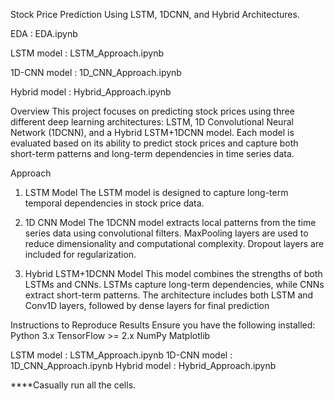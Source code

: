 Stock Price Prediction Using LSTM, 1DCNN, and Hybrid Architectures.

EDA : EDA.ipynb

LSTM model : LSTM_Approach.ipynb

1D-CNN model : 1D_CNN_Approach.ipynb

Hybrid model : Hybrid_Approach.ipynb

Overview
This project focuses on predicting stock prices using three different deep learning architectures: LSTM, 1D Convolutional Neural Network (1DCNN), and a Hybrid LSTM+1DCNN model. Each model is evaluated based on its ability to predict stock prices and capture both short-term patterns and long-term dependencies in time series data.

Approach
1. LSTM Model
The LSTM model is designed to capture long-term temporal dependencies in stock price data.


2. 1D CNN Model
The 1DCNN model extracts local patterns from the time series data using convolutional filters.
MaxPooling layers are used to reduce dimensionality and computational complexity.
Dropout layers are included for regularization.

3. Hybrid LSTM+1DCNN Model
This model combines the strengths of both LSTMs and CNNs.
LSTMs capture long-term dependencies, while CNNs extract short-term patterns.
The architecture includes both LSTM and Conv1D layers, followed by dense layers for final prediction


Instructions to Reproduce Results
Ensure you have the following installed:
Python 3.x
TensorFlow >= 2.x
NumPy
Matplotlib

LSTM model : LSTM_Approach.ipynb
1D-CNN model : 1D_CNN_Approach.ipynb
Hybrid model : Hybrid_Approach.ipynb

****Casually run all the cells.
